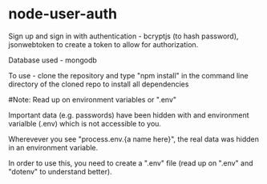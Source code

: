 # node-user-auth
Sign up and sign in with authentication - bcryptjs (to hash password), jsonwebtoken to create a token to allow for authorization.

Database used - mongodb

To use - clone the repository and type "npm install" in the command line directory of the cloned repo to install all dependencies

#Note: Read up on environment variables or ".env"

Important data (e.g. passwords) have been hidden with and environment varialble (.env) which is not accessible to you.

Wherevever you see "process.env.{a name here}", the real data was hidden in an environment variable.

In order to use this, you need to create a ".env" file (read up on ".env" and "dotenv" to understand better).

